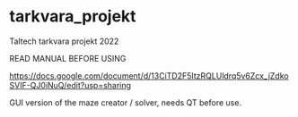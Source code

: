 # tarkvara_projekt
Taltech tarkvara projekt 2022

READ MANUAL BEFORE USING

https://docs.google.com/document/d/13CiTD2F5ItzRQLUldrq5v6Zcx_jZdkoSVIF-QJ0iNuQ/edit?usp=sharing

GUI version of the maze creator / solver, needs QT before use.
